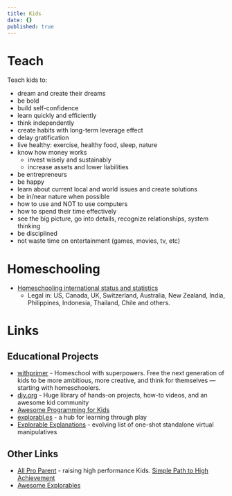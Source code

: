 ```yaml
---
title: Kids
date: {}
published: true
---
```


# Teach

Teach kids to:

- dream and create their dreams
- be bold
- build self-confidence
- learn quickly and efficiently
- think independently
- create habits with long-term leverage effect
- delay gratification
- live healthy: exercise, healthy food, sleep, nature
- know how money works
  - invest wisely and sustainably
  - increase assets and lower liabilities
- be entrepreneurs
- be happy
- learn about current local and world issues and create solutions
- be in/near nature when possible
- how to use and NOT to use computers
- how to spend their time effectively
- see the big picture, go into details, recognize relationships, system thinking
- be disciplined
- not waste time on entertainment (games, movies, tv, etc)

# Homeschooling

* [Homeschooling international status and statistics](https://en.wikipedia.org/wiki/Homeschooling_international_status_and_statistics)
  * Legal in: US, Canada, UK, Switzerland, Australia, New Zealand, India, Philippines, Indonesia, Thailand, Chile and others.

# Links

## Educational Projects
* [withprimer](https://www.withprimer.com/) - Homeschool with superpowers. Free the next generation of kids to be more ambitious, more creative, and think for themselves — starting with homeschoolers.
* [diy.org](https://diy.org/) - Huge library of hands-on projects, how-to videos, and an awesome kid community
* [Awesome Programming for Kids](https://github.com/HollyAdele/awesome-programming-for-kids#readme)
* [explorabl.es](https://explorabl.es/) - a hub for learning through play
* [Explorable Explanations](https://ideonexus.github.io/Explorable-Explanations/) - evolving list of one-shot standalone virtual manipulatives

## Other Links
* [All Pro Parent](http://www.allproparent.com/) - raising high performance Kids. [Simple Path to High Achievement](https://www.allproparent.com/simple-path-to-high-achievement/)
* [Awesome Explorables](https://github.com/sp4ke/awesome-explorables)
